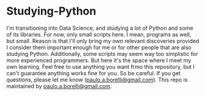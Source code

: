 # Studying-Python
I'm transitioning into Data Science, and studying a lot of Python and some of its libraries.
For now, only small scripts here. I mean, programs as well, but small. Reason is that I'll only bring my own relevant discoveries provided I consider them important enough for me or for other people that are also studying Python.
Additionally, some scripts may seem way too simplistic for more experienced programmers. But here it's the space where I meet my own learning.
Feel free to use anything you want frmo this repository, but I can't guarantee anything works fine for you. So be careful.
If you get questions, please let me know (paulo.a.borelli@gmail.com).
This repo is maintained by paulo.a.borelli@gmail.com.
